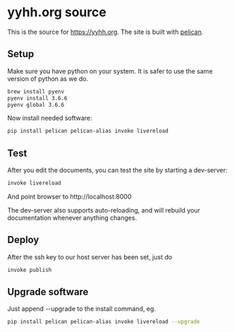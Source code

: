 # yyhh.org source

This is the source for https://yyhh.org. The site is built with [pelican](https://getpelican.com).

## Setup

Make sure you have python on your system. It is safer to use the same version of python as we do. 

```bash
brew install pyenv
pyenv install 3.6.6
pyenv global 3.6.6
```

Now install needed software:

```bash
pip install pelican pelican-alias invoke livereload
```

## Test

After you edit the documents, you can test the site by starting a dev-server:

```bash
invoke livereload

```
And point browser to http://localhost:8000

The dev-server also supports auto-reloading, and will rebuild your documentation whenever anything changes.


## Deploy

After the ssh key to our host server has been set, just do

```bash
invoke publish

```

## Upgrade software

Just append --upgrade to the install command, eg. 

```bash
pip install pelican pelican-alias invoke livereload --upgrade
```

